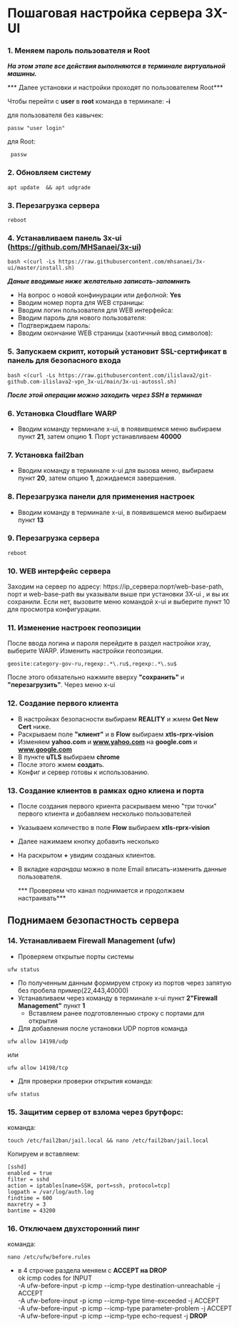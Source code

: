 # Пошаговая настройка сервера 3X-UI
 ### 1. Меняем пароль пользователя и Root
 ***На этом этапе все действия выполняются в терминале виртуальной машины.***
 
 *** Далее установки и настройки проходят по пользователем Root***
 
 Чтобы перейти с **user** в  **root** команда в терминале: **-i**
 
 для пользователя без кавычек:
 ```
passw "user login"
```
для Root:
```
 passw
 ```

 ### 2. Обновляем систему 
```
apt update  && apt udgrade
```
### 3. Перезагрузка сервера

```
reboot
```
 
### 4. Устанавливаем панель 3x-ui (https://github.com/MHSanaei/3x-ui)
```
bash <(curl -Ls https://raw.githubusercontent.com/mhsanaei/3x-ui/master/install.sh)
```
***Даные вводимые ниже желательно записать-запомнить*** 
* На вопрос о новой конфинурации или дефолной: **Yes**
* Вводим номер порта для WEB страницы:
* Вводим логин пользователя для WEB интерфейса:
* Вводим пароль для нового пользователя:
* Подтверждаем пароль:
* Вводим окончание WEB страницы (хаотичный ввод символов):
  
 ### 5. Запускаем скрипт, который установит SSL-сертификат в панель для безопасного входа
 
```
bash <(curl -Ls https://raw.githubusercontent.com/ilislava2/git-github.com-ilislava2-vpn_3x-ui/main/3x-ui-autossl.sh)
```
***После этой операции можно заходить через SSH в терминал***

### 6. Установка Cloudflare WARP
- Вводим команду терминале x-ui, в появившемся меню выбираем пункт **21**, затем опцию **1**. Порт устанавливаем **40000**
### 7. Установка fail2ban
- Вводим команду в терминале x-ui для вызова меню, выбираем пункт **20**, затем опцию **1**, дожидаемся завершения.
### 8. Перезагрузка панели для применения настроек
- Вводим команду в терминале x-ui, в появившемся меню выбираем пункт **13**
### 9. Перезагрузка сервера
```
reboot
```
### 10. WEB интерфейс сервера
Заходим на сервер по адресу: https://ip_сервера:порт/web-base-path, порт и web-base-path вы указывали выше при установки 3X-ui , и вы их сохранили. Если нет, вызовите меню командой x-ui и выберите пункт 10 для просмотра конфигурации.

### 11. Изменение настроек геопозиции 
После ввода логина и пароля перейдите в раздел настройки xray, выберите WARP. Изменить настройки геопозиции.
```
geosite:category-gov-ru,regexp:.*\.ru$,regexp:.*\.su$
```
После этого обязательно нажмите вверху **"сохранить"** и **"перезагрузить"**. Через меню x-ui
### 12. Создание первого клиента
- В настройках безопасности выбираем **REALITY** и жмем **Get New Cert** ниже.
- Раскрываем поле **"клиент"** и в **Flow** выбираем **xtls-rprx-vision**	
- Изменяем **yahoo.com** и **www.yahoo.com** на **google.com** и **www.google.com**
- В пункте **uTLS** выбираем **chrome**
- После этого жмем **создат**ь.
- Конфиг и сервер готовы к использованию.
### 13. Создание клиентов в рамках одно клиена и порта
- После создания первого криента раскрываем меню "три точки" первого клиента и добавляем несколько пользователей
- Указываем количество в поле  **Flow** выбираем **xtls-rprx-vision**
- Далее нажимаем кнопку добавить несколько
- На раскрытом **+** увидим созданых клиентов.
- В вкладке *карандаш* можно в поле Email  вписать-изменить данные пользователя.

   *** Проверяем что канал поднимается и продолжаем настраивать***
  
##  Поднимаем безопастность сервера
### 14. Устанавливаем Firewall Management (ufw)
- Проверяем открытые порты системы 
```
ufw status
```
- По полученным данным формируем строку из портов через запятую без пробела пример(22,443,40000)
- Устанавливаем через команду в терминале x-ui пункт **2"Firewall Management"** пункт **1**
	* Вставляем ранее подготовленныю строку с портами для открытия
- Для добавления после установки UDP  портов команда
```
ufw allow 14198/udp
```
или
```
ufw allow 14198/tcp
```
- Для проверки  проверки открытия команда:
```
ufw status
```
### 15.	Защитим сервер от взлома через брутфорс:
команда:
```
touch /etc/fail2ban/jail.local && nano /etc/fail2ban/jail.local
```
Копируем и вставляем:
```
[sshd]
enabled = true
filter = sshd
action = iptables[name=SSH, port=ssh, protocol=tcp]
logpath = /var/log/auth.log
findtime = 600
maxretry = 3
bantime = 43200
```
### 16.	Отключаем двухсторонний пинг
команда: 
```
nano /etc/ufw/before.rules
```
* в 4 строчке раздела меняем с **ACCEPT на DROP**\
ok icmp codes for INPUT\
-A ufw-before-input -p icmp --icmp-type destination-unreachable -j ACCEPT\
-A ufw-before-input -p icmp --icmp-type time-exceeded -j ACCEPT\
-A ufw-before-input -p icmp --icmp-type parameter-problem -j ACCEPT\
-A ufw-before-input -p icmp --icmp-type echo-request -j **DROP**
